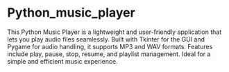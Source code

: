 # Python_music_player
This Python Music Player is a lightweight and user-friendly application that lets you play audio files seamlessly. Built with Tkinter for the GUI and Pygame for audio handling, it supports MP3 and WAV formats. Features include play, pause, stop, resume, and playlist management. Ideal for a simple and efficient music experience.
